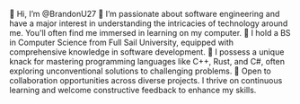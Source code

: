 👋 Hi, I’m @BrandonU27
👀 I’m passionate about software engineering and have a major interest in understanding the intricacies of technology around me. You'll often find me immersed in learning on my computer.
🌱 I hold a BS in Computer Science from Full Sail University, equipped with comprehensive knowledge in software development.
🏓 I possess a unique knack for mastering programming languages like C++, Rust, and C#, often exploring unconventional solutions to challenging problems.
💼 Open to collaboration opportunities across diverse projects. I thrive on continuous learning and welcome constructive feedback to enhance my skills.

<!---
BrandonU27/BrandonU27 is a ✨ special ✨ repository because its `README.md` (this file) appears on your GitHub profile.
You can click the Preview link to take a look at your changes.
--->
